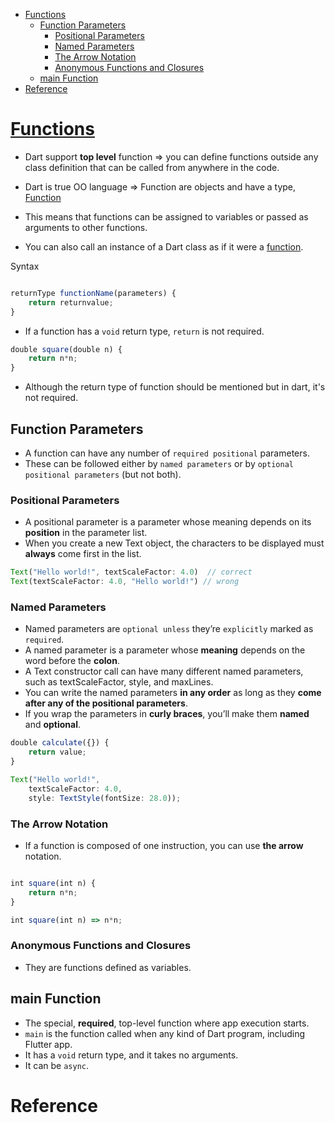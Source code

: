 - [Functions](#functions)
  - [Function Parameters](#function-parameters)
    - [Positional Parameters](#positional-parameters)
    - [Named Parameters](#named-parameters)
    - [The Arrow Notation](#the-arrow-notation)
    - [Anonymous Functions and Closures](#anonymous-functions-and-closures)
  - [main Function](#main-function)
- [Reference](#reference)

# [Functions](https://dart.dev/guides/language/language-tour#functions)

- Dart support **top level** function => you can define functions outside any class definition that can be called from anywhere in the code.

- Dart is true OO language => Function are objects and have a type, [Function](https://api.dart.dev/stable/2.17.3/dart-core/Function-class.html)

- This means that functions can be assigned to variables or passed as arguments to other functions. 

- You can also call an instance of a Dart class as if it were a [function](https://dart.dev/guides/language/language-tour#callable-classes).

Syntax

```js

returnType functionName(parameters) {
    return returnvalue;
}

```

- If a function has a `void` return type, `return` is not required.


```js
double square(double n) {
    return n*n;
}
```

- Although the return type of function should be mentioned but in dart, it's not required.


## Function Parameters

- A function can have any number of `required positional` parameters. 
- These can be followed either by `named parameters` or by `optional positional parameters` (but not both).

### Positional Parameters

- A positional parameter is a parameter whose meaning depends on its **position** in the parameter list. 
- When you create a new Text object, the characters to be displayed must **always** come first in the list.

```js
Text("Hello world!", textScaleFactor: 4.0)  // correct
Text(textScaleFactor: 4.0, "Hello world!") // wrong
```


### Named Parameters

- Named parameters are `optional unless` they’re `explicitly` marked as `required`.
- A named parameter is a parameter whose **meaning** depends on the word before the **colon**.
- A Text constructor call can have many different named parameters, such as textScaleFactor, style, and maxLines.
- You can write the named parameters **in any order** as long as they **come after any of the positional parameters**.
- If you wrap the parameters in **curly braces**, you’ll make them **named** and **optional**.


```js
double calculate({}) {
    return value;
}

Text("Hello world!", 
    textScaleFactor: 4.0,    
    style: TextStyle(fontSize: 28.0));

```

### The Arrow Notation

- If a function is composed of one instruction, you can use **the arrow** notation.

```js

int square(int n) {
    return n*n;
}

int square(int n) => n*n;

```

### Anonymous Functions and Closures

- They are functions defined as variables.

## main Function

- The special, **required**, top-level function where app execution starts.
- `main` is the function called when any kind of Dart program, including Flutter app.
- It has a `void` return type, and it takes no arguments.
- It can be `async`.

# Reference